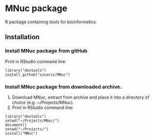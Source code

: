 # MNuc package
R package containing tools for bioinformatics.  

## Installation
### Install MNuc package from gitHub
Print in RStudio command line:  
```{r}
library("devtools") 
install_github("suvarzz/MNuc")  
```

### Install MNuc package from downloaded archive.
1. Download MNuc, extract from archive and place it into a directory of choice (e.g. ~/Projects/MNuc).  
2. Print in RStudio command line:  
```{r}
library("devtools")  
setwd("~/Projects/MNuc/")  
document()  
setwd("~/Projects/")  
install("MNuc")  
```






